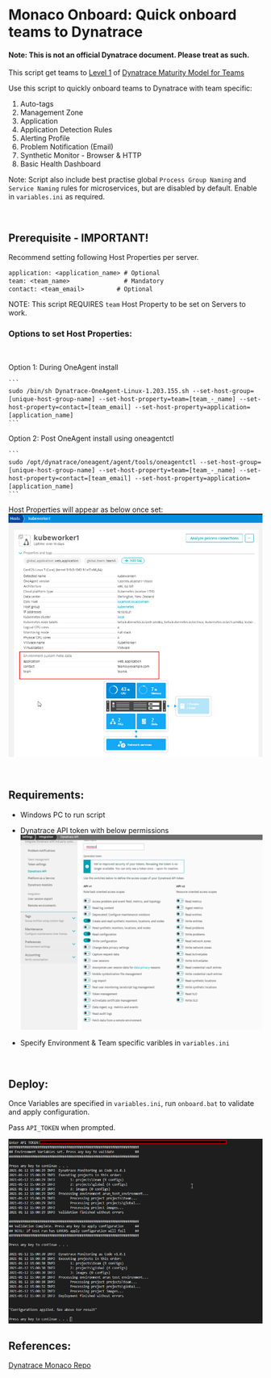 # Monaco Onboard: Quick onboard teams to Dynatrace

#### Note: This is not an official Dynatrace document. Please treat as such.

This script get teams to [Level 1](https://github.com/arunkrishnan-dt/Dynatrace-Maturity-Model#level-1-onboardstart-with-dynatrace-1) of [Dynatrace Maturity Model for Teams](https://github.com/arunkrishnan-dt/Dynatrace-Maturity-Model)

Use this script to quickly onboard teams to Dynatrace with team specific:
1. Auto-tags
2. Management Zone
3. Application
4. Application Detection Rules
5. Alerting Profile
6. Problem Notification (Email)
7. Synthetic Monitor - Browser & HTTP
8. Basic Health Dashboard

Note: Script also include best practise global `Process Group Naming` and `Service Naming` rules for microservices, but are disabled by default. Enable in `variables.ini` as required.

<br>

## Prerequisite - IMPORTANT!

Recommend setting following Host Properties per server.

```
application: <application_name> # Optional
team: <team_name>               # Mandatory
contact: <team_email>         # Optional
```
NOTE: This script REQUIRES `team` Host Property to be set on Servers to work.

### Options to set Host Properties:
<br>

   Option 1: During OneAgent install
   
    ```
    sudo /bin/sh Dynatrace-OneAgent-Linux-1.203.155.sh --set-host-group=[unique-host-group-name] --set-host-property=team=[team_-_name] --set-host-property=contact=[team_email] --set-host-property=application=[application_name]
    ```
         
   Option 2: Post OneAgent install using oneagentctl
     
    ```
    sudo /opt/dynatrace/oneagent/agent/tools/oneagentctl --set-host-group=[unique-host-group-name] --set-host-property=team=[team_-_name] --set-host-property=contact=[team_email] --set-host-property=application=[application_name]
    ```

Host Properties will appear as below once set:
![host_properties](images/host_properties.png)

<br>

## Requirements:
- Windows PC to run script
  
- Dynatrace API token with below permissions
  ![api_token_permissions](images/api_token_permissions.png)

- Specify Environment & Team specific varibles in `variables.ini` 

<br>

## Deploy:

Once Variables are specified in `variables.ini`, run `onboard.bat` to validate and apply configuration.

Pass `API_TOKEN` when prompted.

![result](images/run_result.png)

## References:
 [Dynatrace Monaco Repo](https://github.com/dynatrace-oss/dynatrace-monitoring-as-code)